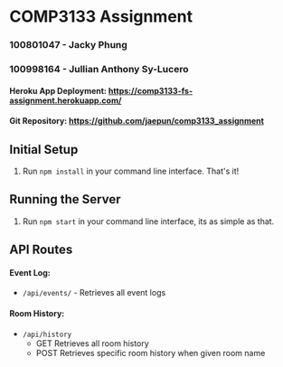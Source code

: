 # COMP3133 Assignment
### 100801047 - Jacky Phung
### 100998164 - Jullian Anthony Sy-Lucero
#### Heroku App Deployment: https://comp3133-fs-assignment.herokuapp.com/
#### Git Repository: https://github.com/jaepun/comp3133_assignment

## Initial Setup
1. Run `npm install` in your command line interface. That's it!

## Running the Server
1. Run `npm start` in your command line interface, its as simple as that.

## API Routes
#### Event Log: 
- `/api/events/` - Retrieves all event logs
#### Room History: 
- `/api/history`
  - GET Retrieves all room history
  - POST Retrieves specific room history when given room name